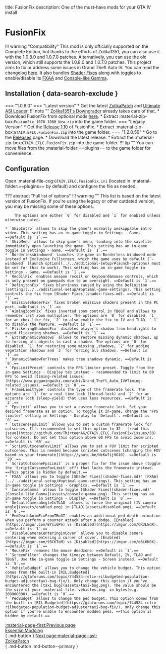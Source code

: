 title: FusionFix
description: One of the must-have mods for your GTA IV install

# FusionFix
!!! warning "Compatibility" 
    This mod is only officially supported on the Complete Edition, but thanks to the efforts of Zolika1351, you can also use it with the 1.0.8.0 and 1.0.7.0 patches. Alternatively, you can use the old version, which still supports the 1.0.8.0 and 1.0.7.0 patches.
This project aims to fix or address some issues in Grand Theft Auto IV. You can read the changelog [here](https://github.com/ThirteenAG/GTAIV.EFLC.FusionFix/blob/master/readme.md). It also bundles [Shader Fixes](shader-fixes.md) along with toggles to enable/disable its [FXAA](../../additional-setup/#optimal-game-settings) and [Console-like Gamma](assets/console-gamma.png).

## Installation { data-search-exclude }
=== "1.0.8.0"
    === "Latest version"
        * Get the latest [ZolikaPatch](zolikapatch.md) and [Ultimate ASI Loader](../../mod-dependencies/#ultimate-asi-loader).
        !!! note ""
            [Zolika1351's Downgrader](../../downgrading/#zolika1351s-downgrader) already takes care of that.
        * Download FusionFix from optional mods [here](https://zolika1351.pages.dev/mods/ivpatch/downgrading).
        * Extract :material-zip-box:`FusionFix_1070-1080_New.zip` into the game folder.
    === "Legacy Version"
        * Get the [Release 1.10](https://github.com/ThirteenAG/GTAIV.EFLC.FusionFix/releases/tag/v1.10) of FusionFix.
        * Extract :material-zip-box:`GTAIV.EFLC.FusionFix.zip` into the game folder.
=== "1.2.0.59"
    * Go to the [Releases](https://github.com/ThirteenAG/GTAIV.EFLC.FusionFix) page.
    * Download the latest release.
    * Extract the :material-zip-box:`GTAIV.EFLC.FusionFix.zip` into the game folder.
!!! tip ""
    You can move files from the :material-folder:==plugins== to the game folder for convenience.
## Configuration
Open :material-file-cog:`GTAIV.EFLC.FusionFix.ini` (located in :material-folder:==plugins== by default) and configure the file as needed.

??? abstract "Full list of options"
    !!! warning ""
        This list is based on the latest version of FusionFix. If you're using the legacy or other outdated version, you may be missing some of these options.

        The options are either `0` for disabled and `1` for enabled unless otherwise noted.
    
    * `SkipIntro` allows to skip the game's normally unskippable intro video. This setting has an in-game toggle in Settings - Game. ==Default is `1`.==
    * `SkipMenu` allows to skip game's menu, loading into the savefile immediately upon launching the game. This setting has an in-game toggle in Settings - Game. ==Default is `1`.==
    * `BorderlessWindowed` launches the game in Borderless Windowed mode instead of Exclusive Fullscreen, which the game uses by default (`-windowed` [launch option](../../additional-setup/#launch-options) must be set for this to work). This setting has an in-game toggle in Settings - Game. ==Default is `1`.==
    * `RecoilFix` enables weapon recoil on keyboard&mouse controls, which is only present on gamepads due to an oversight. ==Default is `1`.==
    * `DefinitonFix` fixes blurriness caused by using the Definition [setting](../../additional-setup/#optimal-game-settings). This setting controls the fix from [Shader Fixes](shader-fixes.md). ==Default is `1`.==
    * `EmissiveShaderFix` fixes broken emissive shaders present in the PC port. ==Default is `1`.==
    * `AimingZoomFix` fixes inverted zoom control in TBoGT and allows to remember last zoom multiplier. The options are `0` for disabled, `1` for an xbox-like fix, `2` to also enable the fix in IV and TLAD, `-1` to disable the feature. ==Default is `1`.==
    * `FlickeringShadowsFix` disables player's shadow from headlights to avoid flickering shadows. ==Default is `1`.==
    * `ExtraDynamicShadows` allows to restore missing dynamic shadows, up to forcing all objects to cast a shadow. The options are `0` for disabled, `1` for restoring some missing ,shadows, `2` for adding vegetation shadows and `3` for forcing all shadows. ==Default is `1`.==
    * `DynamicShadowForTrees` makes tree shadows dynamic. ==Default is `0`.==
    * `FpsLimitPreset` controls the FPS limiter preset. Toggle from the in-game Settings - Display tab instead - recommended to limit to 60 FPS to avoid [timing-related issues](https://www.pcgamingwiki.com/wiki/Grand_Theft_Auto_IV#Timing-related_issues). ==Default is `0`.==
    * `FrameLimitType` controls the type of the framerate lock. The options are `1` for a real-time lock (thread-lock) and `2` for an accurate lock (sleep-yield) that uses less resources. ==Default is `2`.==
    * `FpsLimit` allows you to set a custom framerate lock. Set your desired framerate as an option. To toggle it in-game, change the "FPS limiter" setting in Settings - Display to `Default`. ==Default is `0`.==
    * `CutsceneFpsLimit` allows you to set a custom framerate lock for cutscenes. It's recommended to set this option to 32 - [read this issue](https://github.com/ThirteenAG/GTAIV.EFLC.FusionFix/issues/58) for context. Do not set this option above 60 FPS to avoid zoom-ins. ==Default is `60`.==
    * `ScriptCutsceneFovLimit` allows you to set a FOV limit for scripted cutscenes. This is needed because scripted cutscenes [changing the FOV based on your framerate](https://youtu.be/NzKw7ijHG10). ==Default is `20`.==
    * `ScriptCutsceneFpsLimit` is a proper fix for the issue above (toggle the `ScriptCutsceneFovLimit` off) that locks the framerate instead. ==This option is hidden by default.==
    * `FXAA` allows you to toggle [Shader Fixes](shader-fixes.md)' [FXAA](../../additional-setup/#optimal-game-settings). This setting has an in-game toggle in Settings - Graphics. ==Default is `1`.==
    * `ConsoleGamma` allows to toggle [Shader Fixes](shader-fixes.md)' [Console-like Gamma](assets/console-gamma.png). This setting has an in-game toggle in Settings - Display. ==Default is `0`.==
    * `DefaultCameraAngleInTLAD` allows to force the original [IV camera angle](assets/enabled.png) in [TLAD](assets/disabled.png). ==Default is `0`.==
    * `PedDeathAnimFixFromTBoGT` enables an additional ped death animation when you perform a counter attack after a dodge. [Enabled](https://imgur.com/EYsiGPe) vs [Disabled](https://imgur.com/CR3LEdR). ==Default is `1`.== 
    * `DisableCameraCenteringInCover` allows you to disable camera centering when entering a corner of cover. [Enabled](https://imgur.com/93CKToM) vs [Disabled](https://imgur.com/q6i6KOX). ==Default is `1`.== 
    * `MouseFix` removes the mouse deadzone. ==Default is `1`.== 
    * `ScreenFilter` changes the timecyc between Default, IV, TLAD and TBoGT. Use the in-game toggle in Settings - Screen instead. ==Default is `5`.== 
    * `VehicleBudget` allows you to change the vehicle budget. This option comes from the built-in [RIL.Budgeted](https://gtaforums.com/topic/744584-reliv-rilbudgeted-population-budget-adjustertaxi-bug-fix/). Only change this option if you've encountered the [taxi bug](assets/taxi-bug.png). The value should be the size of your :material-file:`vehicles.img` in bytes(e.g. 200000000). ==Default is `0`.==
    * `PedBudget` allows to change the ped budget. This option comes from the built-in [RIL.Budgeted](https://gtaforums.com/topic/744584-reliv-rilbudgeted-population-budget-adjustertaxi-bug-fix/). Only change this option if you're unable to encounter modded peds. ==This option is hidden by default.==

[:material-page-first:Previous page <br>Essential Modding</br>](index.md){ .md-button } [Next page:material-page-last: <br>ZolikaPatch</br>](zolikapatch.md){ .md-button .md-button--primary }